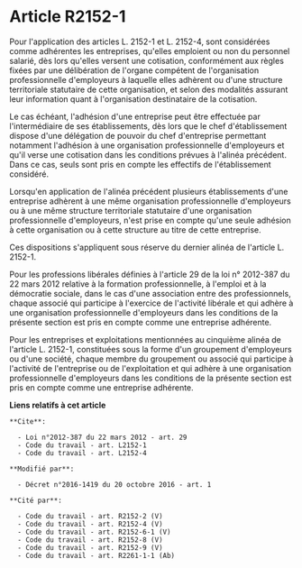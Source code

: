 # Article R2152-1

Pour l'application des articles L. 2152-1 et L. 2152-4, sont considérées comme adhérentes les entreprises, qu'elles emploient
ou non du personnel salarié, dès lors qu'elles versent une cotisation, conformément aux règles fixées par une délibération de
l'organe compétent de l'organisation professionnelle d'employeurs à laquelle elles adhèrent ou d'une structure territoriale
statutaire de cette organisation, et selon des modalités assurant leur information quant à l'organisation destinataire de la
cotisation. 

Le  cas échéant, l'adhésion d'une entreprise peut être effectuée par  l'intermédiaire de ses établissements, dès lors que le
chef  d'établissement dispose d'une délégation de pouvoir du chef d'entreprise  permettant notamment l'adhésion à une
organisation professionnelle  d'employeurs et qu'il verse une cotisation dans les conditions prévues à  l'alinéa précédent.
Dans ce cas, seuls sont pris en compte les  effectifs de l'établissement considéré. 

Lorsqu'en  application de l'alinéa précédent plusieurs établissements d'une  entreprise adhèrent à une même organisation
professionnelle d'employeurs  ou à une même structure territoriale statutaire d'une organisation  professionnelle
d'employeurs, n'est prise en compte qu'une seule  adhésion à cette organisation ou à cette structure au titre de cette
entreprise. 

Ces dispositions s'appliquent sous réserve du dernier alinéa de l'article L. 2152-1. 

Pour les professions libérales définies à l'article 29 de la loi n° 2012-387 du 22 mars 2012 relative à la formation
professionnelle, à l'emploi et à la démocratie sociale, dans le cas d'une association entre des professionnels, chaque
associé qui participe à l'exercice de l'activité libérale et qui adhère à une organisation professionnelle d'employeurs dans
les conditions de la présente section est pris en compte comme une entreprise adhérente.

Pour  les entreprises et exploitations mentionnées au cinquième alinéa de  l'article L. 2152-1, constituées sous la forme
d'un groupement  d'employeurs ou d'une société, chaque membre du groupement ou associé  qui participe à l'activité de
l'entreprise ou de l'exploitation et qui  adhère à une organisation professionnelle d'employeurs dans les  conditions de la
présente section est pris en compte comme une  entreprise adhérente.

**Liens relatifs à cet article**

	**Cite**:

	  - Loi n°2012-387 du 22 mars 2012 - art. 29
	  - Code du travail - art. L2152-1
	  - Code du travail - art. L2152-4

	**Modifié par**:

	  - Décret n°2016-1419 du 20 octobre 2016 - art. 1

	**Cité par**:

	  - Code du travail - art. R2152-2 (V)
	  - Code du travail - art. R2152-4 (V)
	  - Code du travail - art. R2152-6-1 (V)
	  - Code du travail - art. R2152-8 (V)
	  - Code du travail - art. R2152-9 (V)
	  - Code du travail - art. R2261-1-1 (Ab)
